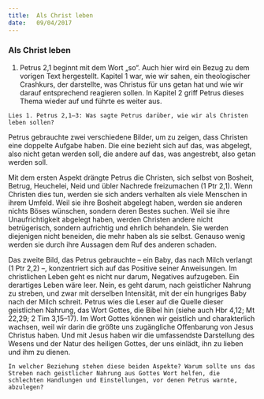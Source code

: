 ```yaml
---
title:  Als Christ leben
date:   09/04/2017
---
```


### Als Christ leben 

1. Petrus 2,1 beginnt mit dem Wort „so“. Auch hier wird ein Bezug zu dem vorigen Text hergestellt. Kapitel 1 war, wie wir sahen, ein theologischer Crashkurs, der darstellte, was Christus für uns getan hat und wie wir darauf entsprechend reagieren sollen. In Kapitel 2 griff Petrus dieses Thema wieder auf und führte es weiter aus. 

`Lies 1. Petrus 2,1–3: Was sagte Petrus darüber, wie wir als Christen leben sollen?` 

Petrus gebrauchte zwei verschiedene Bilder, um zu zeigen, dass Christen eine doppelte Aufgabe haben. Die eine bezieht sich auf das, was abgelegt, also nicht getan werden soll, die andere auf das, was angestrebt, also getan werden soll. 

Mit dem ersten Aspekt drängte Petrus die Christen, sich selbst von Bosheit, Betrug, Heuchelei, Neid und übler Nachrede freizumachen (1 Ptr 2,1). Wenn Christen dies tun, werden sie sich anders verhalten als viele Menschen in ihrem Umfeld. Weil sie ihre Bosheit abgelegt haben, werden sie anderen nichts Böses wünschen, sondern deren Bestes suchen. Weil sie ihre Unaufrichtigkeit abgelegt haben, werden Christen andere nicht betrügerisch, sondern aufrichtig und ehrlich behandeln. Sie werden diejenigen nicht beneiden, die mehr haben als sie selbst. Genauso wenig werden sie durch ihre Aussagen dem Ruf des anderen schaden. 

Das zweite Bild, das Petrus gebrauchte – ein Baby, das nach Milch verlangt (1 Ptr 2,2) –, konzentriert sich auf das Positive seiner Anweisungen. Im christlichen Leben geht es nicht nur darum, Negatives aufzugeben. Ein derartiges Leben wäre leer. Nein, es geht darum, nach geistlicher Nahrung zu streben, und zwar mit derselben Intensität, mit der ein hungriges Baby nach der Milch schreit. Petrus wies die Leser auf die Quelle dieser geistlichen Nahrung, das Wort Gottes, die Bibel hin (siehe auch Hbr 4,12; Mt 22,29; 2 Tim 3,15–17). Im Wort Gottes können wir geistlich und charakterlich wachsen, weil wir darin die größte uns zugängliche Offenbarung von Jesus Christus haben. Und mit Jesus haben wir die umfassendste Darstellung des Wesens und der Natur des heiligen Gottes, der uns einlädt, ihn zu lieben und ihm zu dienen. 

`In welcher Beziehung stehen diese beiden Aspekte? Warum sollte uns das Streben nach geistlicher Nahrung aus Gottes Wort helfen, die schlechten Handlungen und Einstellungen, vor denen Petrus warnte, abzulegen?` 